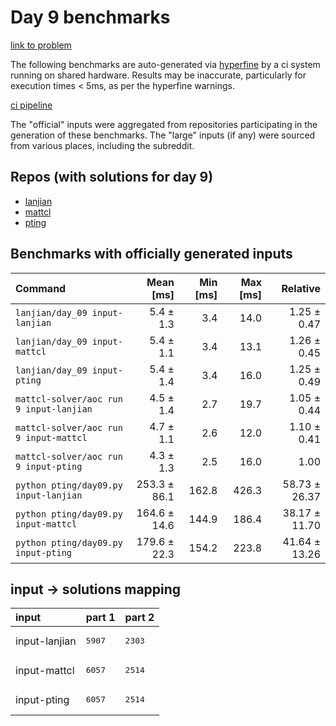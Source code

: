 # Day 9 benchmarks

[link to problem](http://adventofcode.com/2022/day/9)

The following benchmarks are auto-generated via [hyperfine](https://github.com/sharkdp/hyperfine) by a ci system running on shared hardware. Results may be inaccurate, particularly for execution times < 5ms, as per the hyperfine warnings.

[ci pipeline](http://ci.papercode.net:8080/teams/aoc2022/pipelines/aoc-compare-2022)

The "official" inputs were aggregated from repositories participating in the generation of these benchmarks. The "large" inputs (if any) were sourced from various places, including the subreddit.

## Repos (with solutions for day 9)


- [lanjian](https://github.com/LanJian/aoc-2022)
- [mattcl](https://github.com/mattcl/aoc2022)
- [pting](https://github.com/pting/aoc2022)

## Benchmarks with officially generated inputs
| Command | Mean [ms] | Min [ms] | Max [ms] | Relative |
|:---|---:|---:|---:|---:|
| `lanjian/day_09 input-lanjian` | 5.4 ± 1.3 | 3.4 | 14.0 | 1.25 ± 0.47 |
| `lanjian/day_09 input-mattcl` | 5.4 ± 1.1 | 3.4 | 13.1 | 1.26 ± 0.45 |
| `lanjian/day_09 input-pting` | 5.4 ± 1.4 | 3.4 | 16.0 | 1.25 ± 0.49 |
| `mattcl-solver/aoc run 9 input-lanjian` | 4.5 ± 1.4 | 2.7 | 19.7 | 1.05 ± 0.44 |
| `mattcl-solver/aoc run 9 input-mattcl` | 4.7 ± 1.1 | 2.6 | 12.0 | 1.10 ± 0.41 |
| `mattcl-solver/aoc run 9 input-pting` | 4.3 ± 1.3 | 2.5 | 16.0 | 1.00 |
| `python pting/day09.py input-lanjian` | 253.3 ± 86.1 | 162.8 | 426.3 | 58.73 ± 26.37 |
| `python pting/day09.py input-mattcl` | 164.6 ± 14.6 | 144.9 | 186.4 | 38.17 ± 11.70 |
| `python pting/day09.py input-pting` | 179.6 ± 22.3 | 154.2 | 223.8 | 41.64 ± 13.26 |

## input -> solutions mapping
|input|part 1|part 2|
|:---|:---|:---|
|input-lanjian|<pre>5907</pre>|<pre>2303</pre>|
|input-mattcl|<pre>6057</pre>|<pre>2514</pre>|
|input-pting|<pre>6057</pre>|<pre>2514</pre>|
